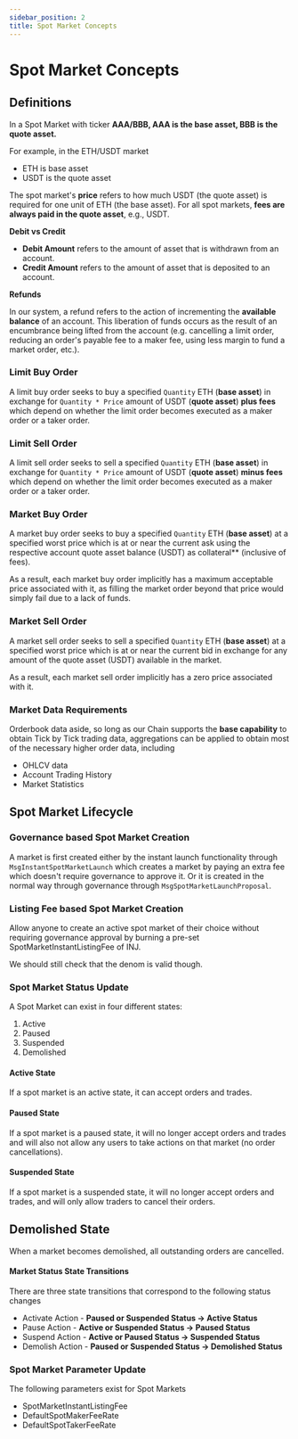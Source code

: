 ```yaml
---
sidebar_position: 2
title: Spot Market Concepts
---
```


# Spot Market Concepts

## Definitions

In a Spot Market with ticker **AAA/BBB, AAA is the base asset, BBB is the quote asset.**

For example, in the ETH/USDT market

- ETH is base asset
- USDT is the quote asset

The spot market's **price** refers to how much USDT (the quote asset) is required for one unit of ETH (the base
asset). For all spot markets, **fees are always paid in the quote asset**, e.g., USDT.

**Debit vs Credit**

- **Debit Amount** refers to the amount of asset that is withdrawn from an account.
- **Credit Amount** refers to the amount of asset that is deposited to an account.

**Refunds**

In our system, a refund refers to the action of incrementing the **available balance** of an account. This liberation of
funds occurs as the result of an encumbrance being lifted from the account (e.g. cancelling a limit order, reducing an
order's payable fee to a maker fee, using less margin to fund a market order, etc.).

### Limit Buy Order

A limit buy order seeks to buy a specified `Quantity` ETH (**base asset**) in exchange for `Quantity * Price` amount of
USDT (**quote asset**) **plus fees** which depend on whether the limit order becomes executed as a maker order or a
taker order.

### Limit Sell Order

A limit sell order seeks to sell a specified `Quantity` ETH (**base asset**) in exchange for `Quantity * Price` amount
of USDT (**quote asset**) **minus fees** which depend on whether the limit order becomes executed as a maker order or a
taker order.

### Market Buy Order

A market buy order seeks to buy a specified `Quantity` ETH (**base asset**) at a specified worst price which is at or near
the current ask using the respective account quote asset balance (USDT) as collateral\*\* (inclusive of fees).

As a result, each market buy order implicitly has a maximum acceptable price associated with it, as filling the market
order beyond that price would simply fail due to a lack of funds.

### Market Sell Order

A market sell order seeks to sell a specified `Quantity` ETH (**base asset**) at a specified worst price which is at or
near the current bid in exchange for any amount of the quote asset (USDT) available in the market.

As a result, each market sell order implicitly has a zero price associated with it.

### Market Data Requirements

Orderbook data aside, so long as our Chain supports the **base capability** to obtain Tick by Tick trading data,
aggregations can be applied to obtain most of the necessary higher order data, including

- OHLCV data
- Account Trading History
- Market Statistics

## Spot Market Lifecycle

### Governance based Spot Market Creation

A market is first created either by the instant launch functionality through `MsgInstantSpotMarketLaunch` which creates a market by paying an extra fee which doesn't require governance to approve it. Or it is created in the normal way through governance through `MsgSpotMarketLaunchProposal`.

### Listing Fee based Spot Market Creation

Allow anyone to create an active spot market of their choice without requiring governance approval by burning a pre-set
SpotMarketInstantListingFee of INJ.

We should still check that the denom is valid though.

### Spot Market Status Update

A Spot Market can exist in four different states:

1. Active
2. Paused
3. Suspended
4. Demolished

#### **Active State**

If a spot market is an active state, it can accept orders and trades.

#### Paused State

If a spot market is a paused state, it will no longer accept orders and trades and will also not allow any users to take
actions on that market (no order cancellations).

#### Suspended State

If a spot market is a suspended state, it will no longer accept orders and trades, and will only allow traders to cancel
their orders.

## Demolished State

When a market becomes demolished, all outstanding orders are cancelled.

#### Market Status State Transitions

There are three state transitions that correspond to the following status changes

- Activate Action - **Paused or Suspended Status → Active Status**
- Pause Action - **Active or Suspended Status → Paused Status**
- Suspend Action - **Active or Paused Status → Suspended Status**
- Demolish Action - **Paused or Suspended Status → Demolished Status**

### Spot Market Parameter Update

The following parameters exist for Spot Markets

- SpotMarketInstantListingFee
- DefaultSpotMakerFeeRate
- DefaultSpotTakerFeeRate
